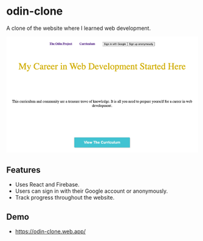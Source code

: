 # odin-clone

A clone of the website where I learned web development.

<p align="center">
    <img src="./odin-clone.png" alt="Odin clone website" />
</p>

## Features

- Uses React and Firebase.
- Users can sign in with their Google account or anonymously.
- Track progress throughout the website.

## Demo

- https://odin-clone.web.app/
